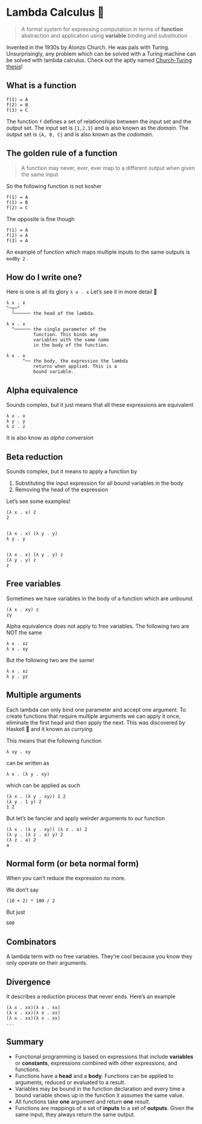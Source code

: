 # Lambda Calculus 🔬 

> A formal system for expressing computation in terms of **function** abstraction and application using **variable** binding and substitution

Invented in the 1930s by Alonzo Church. He was pals with Turing. Unsurprisingly, any problem which can be solved with a Turing machine can be solved with lambda calculus. Check out the aptly named [Church-Turing thesis](https://en.wikipedia.org/wiki/Church%E2%80%93Turing_thesis)!

## What is a function


    f(1) = A
    f(2) = B
    f(3) = C

The function `f` defines a set of relationships between the input set and the output set.
The input set is `{1,2,3}` and is also known as the *domain.*
The output set is `{A, B, C}` and is also known as the *codomain*.

## The golden rule of a function
> A function may never, ever, ever map to a different output when given the same input

So the following function is not kosher


    f(1) = A
    f(1) = B
    f(2) = C

The opposite is fine though


    f(1) = A
    f(2) = A
    f(3) = A

An example of function which maps multiple inputs to the same outputs is `modBy 2` .

## How do I write one?

Here is one is all its glory  `λ x . x`
Let’s see it in more detail 🙂 
 

    λ x . x
    ^─┬─^
      └────── the head of the lambda.
    
    λ x . x
      ^────── the single parameter of the
              function. This binds any
              variables with the same name
              in the body of the function.
    
    λ x . x
          ^── the body, the expression the lambda
              returns when applied. This is a
              bound variable.


## Alpha equivalence

Sounds complex, but it just means that all these expressions are equivalent


    λ x . x
    λ y . y
    λ z . z

It is also know as *alpha conversion*


## Beta reduction

Sounds complex, but it means to apply a function by


1. Substituting the input expression for all bound variables in the body
2. Removing the head of the expression

Let’s see some examples!


    (λ x . x) 2
    2


    (λ x . x) (λ y . y)
    λ y . y


    (λ x . x) (λ y . y) z
    (λ y . y) z
    z


## Free variables

Sometimes we have variables in the body of a function which are *unbound.*


    (λ x . xy) z
    zy

Alpha equivalence does not apply to free variables. The following two are NOT the same


    λ x . xz
    λ x . xy

But the following two are the same!


    λ x . xz
    λ y . yz


## Multiple arguments

Each lambda can only bind one parameter and accept one argument. To create functions that require multiple arguments we can apply it once, eliminate the first head and then apply the next. This was discovered by Haskell 🍛 and it known as *currying.*

This means that the following function


    λ xy . xy

can be written as


    λ x . (λ y . xy)

which can be applied as such


    (λ x . (λ y . xy)) 1 2
    (λ y . 1 y) 2
    1 2

But let’s be fancier and apply weirder arguments to our function


    (λ x . (λ y . xy)) (λ z . a) 2
    (λ y . (λ z . a) y) 2
    (λ z . a) 2
    a


## Normal form (or beta normal form)

When you can’t reduce the expression no more.

We don’t say


    (10 + 2) * 100 / 2

But just

`600`


## Combinators

A lambda term with no free variables. They’re cool because you know they only operate on their arguments.


## Divergence

It describes a reduction process that never ends. Here’s an example


    (λ x . xx)(λ x . xx)
    (λ x . xx)(λ x . xx)
    (λ x . xx)(λ x . xx)
    ...


## Summary
- Functional programming is based on expressions that include **variables** or **constants**, expressions combined with other expressions, and functions.
- Functions have a **head** and a **body**. Functions can be applied to arguments, reduced or evaluated to a result.
- Variables may be bound in the function declaration and every time a bound variable shows up in the function it assumes the same value.
- All functions take **one** argument and return **one** result.
- Functions are mappings of a set of **inputs** to a set of **outputs**. Given the same input, they always return the same output.

